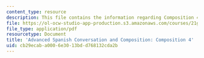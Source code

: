 ```yaml
---
content_type: resource
description: This file contains the information regarding Composition 4.
file: https://ol-ocw-studio-app-production.s3.amazonaws.com/courses/21g-711-advanced-spanish-conversation-and-composition-spring-2014/cb29ecaba0006e3013bdd768132cda2b_MIT21G_711S14_Comp4.pdf
file_type: application/pdf
resourcetype: Document
title: 'Advanced Spanish Conversation and Composition: Composition 4'
uid: cb29ecab-a000-6e30-13bd-d768132cda2b
---
```

